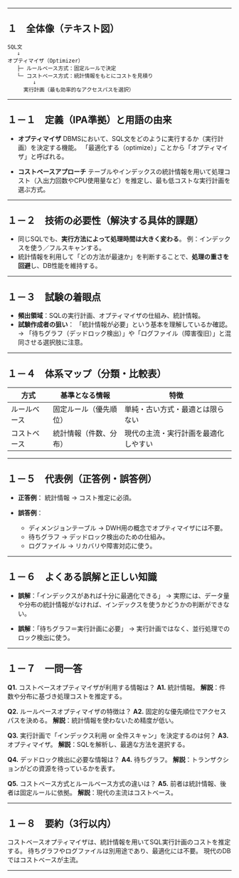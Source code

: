 
---

## １　全体像（テキスト図）

```
SQL文
   ↓
オプティマイザ（Optimizer）
   ├─ ルールベース方式：固定ルールで決定
   └─ コストベース方式：統計情報をもとにコストを見積り
        ↓
     実行計画（最も効率的なアクセスパスを選択）
```

---

## １－１　定義（IPA準拠）と用語の由来

* **オプティマイザ**
  DBMSにおいて、SQL文をどのように実行するか（実行計画）を決定する機能。
  「最適化する（optimize）」ことから「オプティマイザ」と呼ばれる。

* **コストベースアプローチ**
  テーブルやインデックスの統計情報を用いて処理コスト（入出力回数やCPU使用量など）を推定し、最も低コストな実行計画を選ぶ方式。

---

## １－２　技術の必要性（解決する具体的課題）

* 同じSQLでも、**実行方法によって処理時間は大きく変わる**。
  例：インデックスを使う／フルスキャンする。
* 統計情報を利用して「どの方法が最速か」を判断することで、**処理の重さを回避**し、DB性能を維持する。

---

## １－３　試験の着眼点

* **頻出領域**：SQLの実行計画、オプティマイザの仕組み、統計情報。
* **試験作成者の狙い**：
  「統計情報が必要」という基本を理解しているか確認。
  → 「待ちグラフ（デッドロック検出）」や「ログファイル（障害復旧）」と混同させる選択肢に注意。

---

## １－４　体系マップ（分類・比較表）

| 方式     | 基準となる情報     | 特徴                 |
| ------ | ----------- | ------------------ |
| ルールベース | 固定ルール（優先順位） | 単純・古い方式・最適とは限らない   |
| コストベース | 統計情報（件数、分布） | 現代の主流・実行計画を最適化しやすい |

---

## １－５　代表例（正答例・誤答例）

* **正答例**：
  統計情報 → コスト推定に必須。

* **誤答例**：

  * ディメンジョンテーブル → DWH用の概念でオプティマイザには不要。
  * 待ちグラフ → デッドロック検出のための仕組み。
  * ログファイル → リカバリや障害対応に使う。

---

## １－６　よくある誤解と正しい知識

* **誤解**：「インデックスがあれば十分に最適化できる」
  → 実際には、データ量や分布の統計情報がなければ、インデックスを使うかどうかの判断ができない。

* **誤解**：「待ちグラフ＝実行計画に必要」
  → 実行計画ではなく、並行処理でのロック検出に使う。

---

## １－７　一問一答

**Q1.** コストベースオプティマイザが利用する情報は？
**A1.** 統計情報。
**解説**：件数や分布に基づき処理コストを推定する。

**Q2.** ルールベースオプティマイザの特徴は？
**A2.** 固定的な優先順位でアクセスパスを決める。
**解説**：統計情報を使わないため精度が低い。

**Q3.** 実行計画で「インデックス利用 or 全件スキャン」を決定するのは何？
**A3.** オプティマイザ。
**解説**：SQLを解析し、最適な方法を選択する。

**Q4.** デッドロック検出に必要な情報は？
**A4.** 待ちグラフ。
**解説**：トランザクションがどの資源を待っているかを表す。

**Q5.** コストベース方式とルールベース方式の違いは？
**A5.** 前者は統計情報、後者は固定ルールに依拠。
**解説**：現代の主流はコストベース。

---

## １－８　要約（3行以内）

コストベースオプティマイザは、統計情報を用いてSQL実行計画のコストを推定する。
待ちグラフやログファイルは別用途であり、最適化には不要。
現代のDBではコストベースが主流。

---
